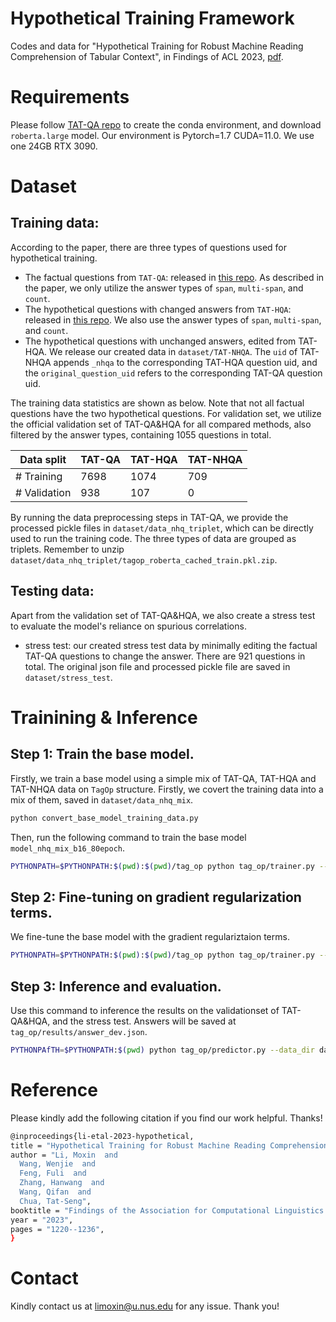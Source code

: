 # Hypothetical Training Framework
Codes and data for "Hypothetical Training for Robust Machine Reading Comprehension of Tabular Context", in Findings of ACL 2023, [pdf](https://aclanthology.org/2023.findings-acl.79.pdf). 

# Requirements
Please follow [TAT-QA repo](https://github.com/NExTplusplus/TAT-QA) to create the conda environment, and download `roberta.large` model. 
Our environment is Pytorch=1.7 CUDA=11.0. We use one 24GB RTX 3090. 

# Dataset

## Training data:
According to the paper, there are three types of questions used for hypothetical training. 
- The factual questions from `TAT-QA`: released in [this repo](https://github.com/NExTplusplus/TAT-QA). As described in the paper, we only utilize the answer types of `span`, `multi-span`, and `count`. 
- The hypothetical questions with changed answers from `TAT-HQA`: released in [this repo](https://github.com/NExTplusplus/TAT-HQA). We also use the answer types of `span`, `multi-span`, and `count`.  
- The hypothetical questions with unchanged answers, edited from TAT-HQA. We release our created data in `dataset/TAT-NHQA`. The `uid` of TAT-NHQA appends `_nhqa` to the corresponding TAT-HQA question uid, and the `original_question_uid` refers to the corresponding TAT-QA question uid. 

The training data statistics are shown as below. Note that not all factual questions have the two hypothetical questions. For validation set, we utilize the official validation set of TAT-QA&HQA for all compared methods, also filtered by the answer types, containing 1055 questions in total. 

| Data split | TAT-QA | TAT-HQA | TAT-NHQA|
| --- | --- | --- | --- |
| # Training | 7698 | 1074 | 709 |  
| # Validation | 938  | 107 | 0 | 

By running the data preprocessing steps in TAT-QA, we provide the processed pickle files in `dataset/data_nhq_triplet`, which can be directly used to run the training code. The three types of data are grouped as triplets. Remember to unzip `dataset/data_nhq_triplet/tagop_roberta_cached_train.pkl.zip`. 

## Testing data:
Apart from the validation set of TAT-QA&HQA, we also create a stress test to evaluate the model's reliance on spurious correlations. 
- stress test: our created stress test data by minimally editing the factual TAT-QA questions to change the answer. There are 921 questions in total. The original json file and processed pickle file are saved in `dataset/stress_test`. 

# Trainining & Inference

## Step 1: Train the base model.

Firstly, we train a base model using a simple mix of TAT-QA, TAT-HQA and TAT-NHQA data on `TagOp` structure. Firstly, we covert the training data into a mix of them, saved in `dataset/data_nhq_mix`. 

```bash
python convert_base_model_training_data.py
```
Then, run the following command to train the base model `model_nhq_mix_b16_80epoch`. 

```bash
PYTHONPATH=$PYTHONPATH:$(pwd):$(pwd)/tag_op python tag_op/trainer.py --data_dir dataset/data_nhq_mix --test_dir dataset/data_nhq_mix --save_dir tag_op/model_nhq_mix_b16_80epoch --batch_size 16 --eval_batch_size 16 --oq_weight 0 --hq_weight 0 --do_finetune 0 --max_epoch 80 --roberta_model roberta.large
```

## Step 2: Fine-tuning on gradient regularization terms.

We fine-tune the base model with the gradient regulariztaion terms. 

```bash
PYTHONPATH=$PYTHONPATH:$(pwd):$(pwd)/tag_op python tag_op/trainer.py --data_dir dataset/data_nhq_triplet --test_dir dataset/data_nhq_triplet --save_dir tag_op/model_ow001_hw001_60epoch --batch_size 8 --eval_batch_size 8 --oq_weight 0.01 --hq_weight 0.01 --do_finetune 1 --model_finetune_from tag_op/model_nhq_mix_b16_80epoch --save_model_from_epoch 10 --max_epoch 60 --learning_rate 5e-5 --bert_learning_rate 1.5e-6 --roberta_model roberta.large
```

## Step 3: Inference and evaluation. 

Use this command to inference the results on the validationset of TAT-QA&HQA, and the stress test. Answers will be saved at `tag_op/results/answer_dev.json`. 

```bash
PYTHONPAfTH=$PYTHONPATH:$(pwd) python tag_op/predictor.py --data_dir dataset/data_nhq_triplet --test_data_dir dataset/[data_nhq_triplet/stress_test] --save_dir tag_op/results --eval_batch_size 16 --model_path tag_op/model_ow001_hw001_60epoch 
```

# Reference
Please kindly add the following citation if you find our work helpful. Thanks!
```bash 
@inproceedings{li-etal-2023-hypothetical,
title = "Hypothetical Training for Robust Machine Reading Comprehension of Tabular Context",
author = "Li, Moxin  and
  Wang, Wenjie  and
  Feng, Fuli  and
  Zhang, Hanwang  and
  Wang, Qifan  and
  Chua, Tat-Seng",
booktitle = "Findings of the Association for Computational Linguistics: ACL 2023",
year = "2023",
pages = "1220--1236",
}
```

# Contact
Kindly contact us at [limoxin@u.nus.edu](mailto:limoxin@u.nus.edu) for any issue. Thank you!

